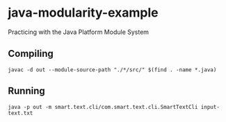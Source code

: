 # java-modularity-example
Practicing with the Java Platform Module System

## Compiling
```
javac -d out --module-source-path "./*/src/" $(find . -name *.java)
```

## Running
```
java -p out -m smart.text.cli/com.smart.text.cli.SmartTextCli input-text.txt
```
